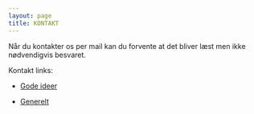 ```yaml
---
layout: page
title: KONTAKT
---
```

Når du kontakter os per mail kan du forvente at det bliver læst men ikke nødvendigvis besvaret.

Kontakt links:

*   [Gode ideer](mailto:s.ramsing+lll_gode_ideer@outlook.dk)
    
*   [Generelt](mailto:s.ramsing+lll_generelt@outlook.dk)